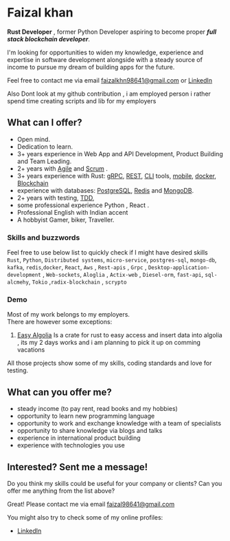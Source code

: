 
# Faizal khan

**Rust Developer** , former Python Developer aspiring to become proper ***full stack blockchain developer***.

I'm looking for opportunities to widen my knowledge, experience and expertise in software development alongside with a steady source of income to pursue my dream of building apps for the future.

Feel free to contact me via email [faizalkhn98641@gmail.com](mailto:faizalkhn98641@gmail.com) or [LinkedIn](https://www.linkedin.com/in/faizal-039b7324b/)

Also Dont look at my github contribution , i am employed person i rather spend time creating scripts and lib for my employers 

## What can I offer?

* Open mind.
* Dedication to learn.
* 3+ years experience in Web App and API Development, Product Building and Team Leading.
* 2+ years with [Agile](https://agilemanifesto.org/) and [Scrum](https://www.scrum.org/) .
* 3+ years experience with Rust: [gRPC](https://grpc.io/), [REST](https://en.wikipedia.org/wiki/Representational_state_transfer), [CLI](https://en.wikipedia.org/wiki/Command-line_interface) tools, [mobile](https://github.com/golang/mobile), [docker](https://www.docker.com/), [Blockchain](https://en.wikipedia.org/wiki/Blockchain)
* experience with databases: [PostgreSQL](https://www.postgresql.org/), [Redis](https://memcached.org/) and [MongoDB](https://www.mongodb.com/).
* 2+ years with testing, [TDD](https://en.wikipedia.org/wiki/Test-driven_development), 
* some professional experience Python , React .
* Professional English with Indian accent
* A hobbyist Gamer, biker, Traveller.

### Skills and buzzwords

Feel free to use below list to quickly check if I might have desired skills
`Rust`, `Python`, `Distributed systems`, `micro-service`, `postgres-sql`, `mongo-db`, `kafka`, `redis`,`docker`, `React`, `Aws` , `Rest-apis` , `Grpc` , `Desktop-application-development` , `Web-sockets`,  `Aloglia` , `Actix-web` , `Diesel-orm`, `fast-api`, `sql-alcmehy`, `Tokio` ,`radix-blockchain` , `scrypto`

### Demo

Most of my work belongs to my employers.  
There are however some exceptions:

1. [Easy Algolia](https://crates.io/crates/EasyAlgolia) Is a crate for rust to easy access and insert data into algolia , its my 2 days works and i am planning to pick it up on comming vacations


All those projects show some of my skills, coding standards and love for testing.

## What can you offer me?

* steady income (to pay rent, read books and my hobbies)
* opportunity to learn new programming language
* opportunity to work and exchange knowledge with a team of specialists
* opportunity to share knowledge via blogs and talks
* experience in international product building 
* experience with technologies you use


## Interested? Sent me a message!

Do you think my skills could be useful for your company or clients? Can you offer me anything from the list above?

Great! Please contact me via email [faizal98641@gmail.com](mailto:faizal98641@gmail.com)

You might also try to check some of my online profiles:
  
* [LinkedIn](https://www.linkedin.com/in/faizal-039b7324b/)




